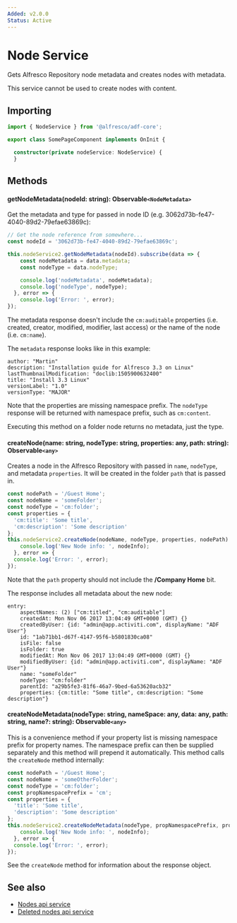 ```yaml
---
Added: v2.0.0
Status: Active
---
```

# Node Service

Gets Alfresco Repository node metadata and creates nodes with metadata. 

This service cannot be used to create nodes with content.

## Importing

```ts
import { NodeService } from '@alfresco/adf-core';

export class SomePageComponent implements OnInit {

  constructor(private nodeService: NodeService) {
  }
```

## Methods

#### getNodeMetadata(nodeId: string): Observable`<NodeMetadata>`

Get the metadata and type for passed in node ID (e.g. 3062d73b-fe47-4040-89d2-79efae63869c): 

```ts
// Get the node reference from somewhere...
const nodeId = '3062d73b-fe47-4040-89d2-79efae63869c';

this.nodeService2.getNodeMetadata(nodeId).subscribe(data => {
    const nodeMetadata = data.metadata;
    const nodeType = data.nodeType;

    console.log('nodeMetadata', nodeMetadata);
    console.log('nodeType', nodeType);
  }, error => {
    console.log('Error: ', error);
});
```

The metadata response doesn't include the `cm:auditable` properties (i.e. created, creator, modified, modifier, last access) 
or the name of the node (i.e. `cm:name`). 

The `metadata` response looks like in this example:

    author: "Martin"
    description: "Installation guide for Alfresco 3.3 on Linux"
    lastThumbnailModification: "doclib:1505900632400"
    title: "Install 3.3 Linux"
    versionLabel: "1.0"
    versionType: "MAJOR"

Note that the properties are missing namespace prefix. The `nodeType` response will be returned with namespace prefix, 
such as `cm:content`.

Executing this method on a folder node returns no metadata, just the type.

#### createNode(name: string, nodeType: string, properties: any, path: string): Observable`<any>`

Creates a node in the Alfresco Repository with passed in `name`, `nodeType`, and metadata `properties`.
It will be created in the folder `path` that is passed in. 

```ts
const nodePath = '/Guest Home';
const nodeName = 'someFolder';
const nodeType = 'cm:folder';
const properties = {
  'cm:title': 'Some title',
  'cm:description': 'Some description'
};
this.nodeService2.createNode(nodeName, nodeType, properties, nodePath).subscribe(nodeInfo => {
    console.log('New Node info: ', nodeInfo);
  }, error => {
  console.log('Error: ', error);
});
```

Note that the `path` property should not include the **/Company Home** bit.

The response includes all metadata about the new node:

    entry: 
        aspectNames: (2) ["cm:titled", "cm:auditable"]
        createdAt: Mon Nov 06 2017 13:04:49 GMT+0000 (GMT) {}
        createdByUser: {id: "admin@app.activiti.com", displayName: "ADF User"}
        id: "1ab71bb1-d67f-4147-95f6-b5801830ca08"
        isFile: false
        isFolder: true
        modifiedAt: Mon Nov 06 2017 13:04:49 GMT+0000 (GMT) {}
        modifiedByUser: {id: "admin@app.activiti.com", displayName: "ADF User"}
        name: "someFolder"
        nodeType: "cm:folder"
        parentId: "a29b5fe3-81f6-46a7-9bed-6a53620acb32"
        properties: {cm:title: "Some title", cm:description: "Some description"}

#### createNodeMetadata(nodeType: string, nameSpace: any, data: any, path: string, name?: string): Observable`<any>`

This is a convenience method if your property list is missing namespace prefix for property names. 
The namespace prefix can then be supplied separately and this method will prepend it automatically.
This method calls the `createNode` method internally: 

```ts
const nodePath = '/Guest Home';
const nodeName = 'someOtherFolder';
const nodeType = 'cm:folder';
const propNamespacePrefix = 'cm';
const properties = {
  'title': 'Some title',
  'description': 'Some description'
};
this.nodeService2.createNodeMetadata(nodeType, propNamespacePrefix, properties, nodePath, nodeName).subscribe(nodeInfo => {
    console.log('New Node info: ', nodeInfo);
  }, error => {
  console.log('Error: ', error);
});
```

See the `createNode` method for information about the response object.

## See also

-   [Nodes api service](nodes-api.service.md)
-   [Deleted nodes api service](deleted-nodes-api.service.md)
